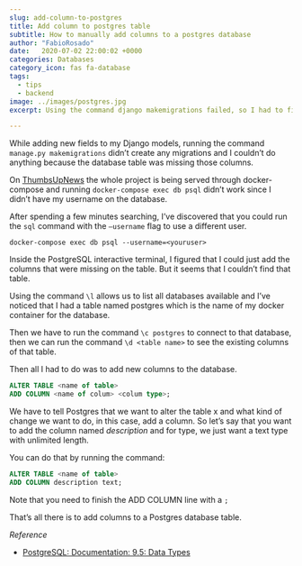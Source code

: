 ```yaml
---
slug: add-column-to-postgres
title: Add column to postgres table
subtitle: How to manually add columns to a postgres database
author: "FabioRosado"
date:   2020-07-02 22:00:02 +0000
categories: Databases
category_icon: fas fa-database
tags: 
  - tips
  - backend
image: ../images/postgres.jpg
excerpt: Using the command django makemigrations failed, so I had to figure out how to use psql on a docker container and add those columns manually.

---
```


While adding new fields to my Django models, running the command `manage.py makemigrations` didn’t create any migrations and I couldn’t do anything because the database table was missing those columns.

On [ThumbsUpNews](https://thumbsupnews.net) the whole project is being served through docker-compose and running `docker-compose exec db psql` didn’t work since I didn’t have my username on the database. 

After spending a few minutes searching, I’ve discovered that you could run the `sql` command with the `—username` flag to use a different user.

 `docker-compose exec db psql --username=<youruser>`

Inside the PostgreSQL interactive terminal, I figured that I could just add the columns that were missing on the table. But it seems that I couldn’t find that table.

Using the command `\l` allows us to list all databases available and I’ve noticed that I had a table named postgres which is the name of my docker container for the database.

Then we have to run the command `\c postgres` to connect to that database, then we can run the command `\d <table name>` to see the existing columns of that table.

Then all I had to do was to add new columns to the database.  

```sql
ALTER TABLE <name of table>
ADD COLUMN <name of colum> <colum type>;
```

We have to tell Postgres that we want to alter the table x and what kind of change we want to do, in this case, add a column. So let’s say that you want to add the column named  *description* and for type, we just want a text type with unlimited length.

You can do that by running the command:

```sql
ALTER TABLE <name of table>
ADD COLUMN description text;
```


Note that you need to finish the ADD COLUMN line with a `;`

That’s all there is to add columns to a Postgres database table.

_Reference_

- [PostgreSQL: Documentation: 9.5: Data Types](https://www.postgresql.org/docs/9.5/datatype.html)